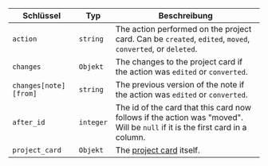 | Schlüssel             | Typ       | Beschreibung                                                                                                                 |
| --------------------- | --------- | ---------------------------------------------------------------------------------------------------------------------------- |
| `action`              | `string`  | The action performed on the project card. Can be `created`, `edited`, `moved`, `converted`, or `deleted`.                    |
| `changes`             | `Objekt`  | The changes to the project card if the action was `edited` or `converted`.                                                   |
| `changes[note][from]` | `string`  | The previous version of the note if the action was `edited` or `converted`.                                                  |
| `after_id`            | `integer` | The id of the card that this card now follows if the action was "moved". Will be `null` if it is the first card in a column. |
| `project_card`        | `Objekt`  | The [project card](/v3/projects/cards) itself.                                                                               |
